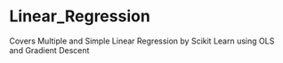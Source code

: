 # Linear_Regression
Covers Multiple and Simple Linear Regression by Scikit Learn using OLS and Gradient Descent
